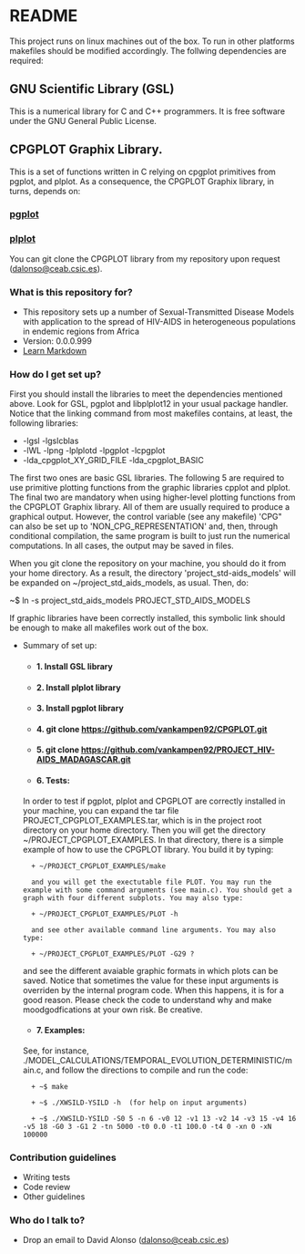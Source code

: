 # README #

This project runs on linux machines out of the box. To run in other platforms makefiles should be modified accordingly. 
The follwing dependencies are required:

## GNU Scientific Library (GSL)
This is a numerical library for C and C++ programmers. It is free software under the GNU General Public License.
## CPGPLOT Graphix Library. 
This is a set of functions written in C relying on cpgplot primitives from pgplot, and plplot. As a consequence, the CPGPLOT Graphix library, in turns, depends on: 
### [pgplot](/http://www.astro.caltech.edu/~tjp/pgplot/)
### [plplot](http://plplot.sourceforge.net/)
You can git clone the CPGPLOT library from my repository upon request (dalonso@ceab.csic.es).

### What is this repository for? ###

* This repository sets up a number of Sexual-Transmitted Disease Models with application to the spread of HIV-AIDS in heterogeneous populations in endemic regions from Africa 
* Version: 0.0.0.999
* [Learn Markdown](https://bitbucket.org/tutorials/markdowndemo)

### How do I get set up? ###

First you should install the libraries to meet the dependencies mentioned above. Look for GSL, pgplot and libplplot12 in your usual package handler.
Notice that the linking command from most makefiles contains, at least, the following libraries:

* -lgsl -lgslcblas 
* -lWL -lpng -lplplotd -lpgplot -lcpgplot 
* -lda_cpgplot_XY_GRID_FILE -lda_cpgplot_BASIC

The first two ones are basic GSL libraries. The following 5 are required to use primitive plotting functions from the graphic libraries cpplot and plplot. The final two are mandatory when using higher-level plotting functions from the CPGPLOT Graphix library. All of them are usually required to produce a graphical output. However, the control variable (see 
any makefile) 'CPG" can also be set up to 'NON_CPG_REPRESENTATION' and, then, through conditional compilation, the same program is built
to just run the numerical computations. In all cases, the output may be saved in files. 

When you git clone the repository on your machine, you should do it from your home directory. As a result, the directory 'project_std-aids_models' will be expanded on ~/project_std_aids_models, as usual. Then, do:

~$ ln -s project_std_aids_models PROJECT_STD_AIDS_MODELS 

If graphic libraries have been correctly installed, this symbolic link should be enough to make all makefiles work out of the box.  

* Summary of set up:
	+ #### 1. Install GSL library
	+ #### 2. Install plplot library
	+ #### 3. Install pgplot library
	+ #### 4. git clone https://github.com/vankampen92/CPGPLOT.git
	+ #### 5. git clone https://github.com/vankampen92/PROJECT_HIV-AIDS_MADAGASCAR.git
	+ #### 6. Tests: 
	In order to test if pgplot, plplot and CPGPLOT are correctly installed in your machine, you can expand the tar file PROJECT_CPGPLOT_EXAMPLES.tar, which is in the project root directory on your home directory. Then you will get the directory ~/PROJECT_CPGPLOT_EXAMPLES. In that directory, there is a simple example of how to use the CPGPLOT library. You build it by typing:
	
		+ ~/PROJECT_CPGPLOT_EXAMPLES/make
		
		and you will get the exectutable file PLOT. You may run the example with some command arguments (see main.c). You should get a graph with four different subplots. You may also type:
		
		+ ~/PROJECT_CPGPLOT_EXAMPLES/PLOT -h
		
		and see other available command line arguments. You may also type: 
		
		+ ~/PROJECT_CPGPLOT_EXAMPLES/PLOT -G29 ?
		
	and see the different avaiable graphic formats in which plots can be saved. Notice that sometimes the value for these input arguments is overriden by the internal program code. When this happens, it is for a good reason. Please check the code to understand why and make moodgodfications at your own risk. Be creative.   
	
	+ #### 7. Examples:
	See, for instance, ./MODEL_CALCULATIONS/TEMPORAL_EVOLUTION_DETERMINISTIC/main.c, and follow the directions to compile and run the code: 
		
		+ ~$ make 
		
		+ ~$ ./XWSILD-YSILD -h  (for help on input arguments)
		
		+ ~$ ./XWSILD-YSILD -S0 5 -n 6 -v0 12 -v1 13 -v2 14 -v3 15 -v4 16 -v5 18 -G0 3 -G1 2 -tn 5000 -t0 0.0 -t1 100.0 -t4 0 -xn 0 -xN 100000

### Contribution guidelines ###

* Writing tests
* Code review
* Other guidelines

### Who do I talk to? ###

* Drop an email to David Alonso (<dalonso@ceab.csic.es>)
